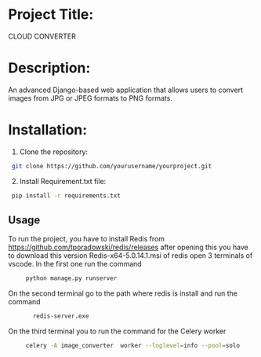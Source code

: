 # Project Title:
CLOUD CONVERTER
# Description:
An advanced Django-based web application that allows users to convert images from JPG or JPEG formats to PNG formats.

# Installation:
1. Clone the repository:
```bash
 git clone https://github.com/yourusername/yourproject.git
```
2. Install Requirement.txt file:
```bash
 pip install -r requirements.txt
 ```
## Usage
To run the project, you have to install Redis from https://github.com/tporadowski/redis/releases 
after opening this you have to download this version Redis-x64-5.0.14.1.msi of redis 
open 3 terminals of vscode.
In the first one run the command
   ```bash
        python manage.py runserver
   ```
On the second terminal go to the path where redis is install and run the command
 ```bash
        redis-server.exe
   ```
On the third terminal you to run the command for the Celery worker
```bash
     celery -A image_converter  worker --loglevel=info --pool=solo
 ```
